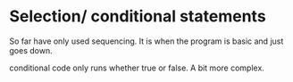 # Selection/ conditional statements

So far have only used sequencing. It is when the program is basic and just goes down.

conditional code only runs whether true or false. A bit more complex.